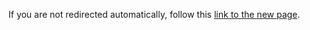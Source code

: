<html>
  <head>
    <meta http-equiv="refresh" content="0; url=https://ale.farama.org/environments/yars_revenge">
    <title>Redirecting to Atari Documentation's new home</title>
  </head>
  <body>
    <p>If you are not redirected automatically, follow this <a href="https://ale.farama.org/environments/yars_revenge">link to the new page</a>.</p>
  </body>
</html>